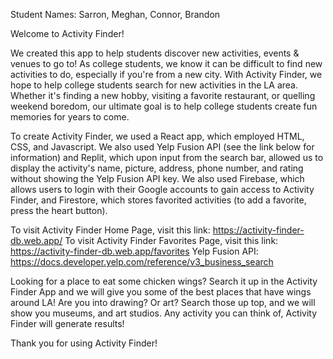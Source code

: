 Student Names: Sarron, Meghan, Connor, Brandon

Welcome to Activity Finder!

We created this app to help students discover new activities, events & venues to go to! As college students, we know it can be difficult to find new activities to do, especially if you're from a new city. With Activity Finder, we hope to help college students search for new activities in the LA area. Whether it's finding a new hobby, visiting a favorite restaurant, or quelling weekend boredom, our ultimate goal is to help college students create fun memories for years to come. 

To create Activity Finder, we used a React app, which employed HTML, CSS, and Javascript. We also used Yelp Fusion API (see the link below for information) and Replit, which upon input from the search bar, allowed us to display the activity's name, picture, address, phone number, and rating without showing the Yelp Fusion API key. We also used Firebase, which allows users to login with their Google accounts to gain access to Activity Finder, and Firestore, which stores favorited activities (to add a favorite, press the heart button).

To visit Activity Finder Home Page, visit this link: https://activity-finder-db.web.app/
To visit Activity Finder Favorites Page, visit this link: https://activity-finder-db.web.app/favorites
Yelp Fusion API: https://docs.developer.yelp.com/reference/v3_business_search

Looking for a place to eat some chicken wings? Search it up in the Activity Finder App and we will give you some of the best places that have wings around LA! Are you into drawing? Or art? Search those up top, and we will show you museums, and art studios. Any activity you can think of, Activity Finder will generate results!

Thank you for using Activity Finder!
